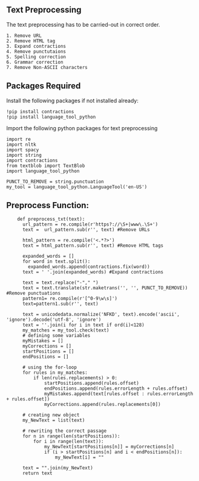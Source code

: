 ## Text Preprocessing
The text preprocessing has to be carried-out in correct order. 

    1. Remove URL
    2. Remove HTML tag
    3. Expand contractions
    4. Remove punctutaions
    5. Spelling correction
    6. Grammar correction
    7. Remove Non-ASCII characters
## Packages Required
Install the following packages if not installed already:

    !pip install contractions
    !pip install language_tool_python
        
Import the following python packages for text preprocessing

    import re
    import nltk
    import spacy
    import string
    import contractions
    from textblob import TextBlob
    import language_tool_python
    
    PUNCT_TO_REMOVE = string.punctuation
    my_tool = language_tool_python.LanguageTool('en-US')
    
## Preprocess Function:
        def preprocess_txt(text):
          url_pattern = re.compile(r'https?://\S+|www\.\S+') 
          text =  url_pattern.sub(r'', text) #Remove URLs

          html_pattern = re.compile('<.*?>')
          text = html_pattern.sub(r'', text) #Remove HTML tags

          expanded_words = []
          for word in text.split():
            expanded_words.append(contractions.fix(word))
          text = ' '.join(expanded_words) #Expand contractions

          text = text.replace("-"," ")
          text = text.translate(str.maketrans('', '', PUNCT_TO_REMOVE)) #Remove punctuations
          pattern1= re.compile(r'[^0-9\w\s]') 
          text=pattern1.sub(r'', text)

          text = unicodedata.normalize('NFKD', text).encode('ascii', 'ignore').decode('utf-8', 'ignore')
          text = ''.join(i for i in text if ord(i)<128)
          my_matches = my_tool.check(text)  
          # defining some variables  
          myMistakes = []  
          myCorrections = []  
          startPositions = []  
          endPositions = []  

          # using the for-loop  
          for rules in my_matches:  
              if len(rules.replacements) > 0:  
                  startPositions.append(rules.offset)  
                  endPositions.append(rules.errorLength + rules.offset)  
                  myMistakes.append(text[rules.offset : rules.errorLength + rules.offset])  
                  myCorrections.append(rules.replacements[0])  

          # creating new object  
          my_NewText = list(text)   

          # rewriting the correct passage  
          for n in range(len(startPositions)):  
              for i in range(len(text)):  
                  my_NewText[startPositions[n]] = myCorrections[n]  
                  if (i > startPositions[n] and i < endPositions[n]):  
                      my_NewText[i] = ""  

          text = "".join(my_NewText)
          return text
